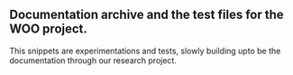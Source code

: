 ## Documentation archive and the test files for the WOO project.

This snippets are experimentations and tests, slowly building upto be the documentation through our research project. 
